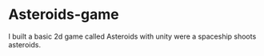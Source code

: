 # Asteroids-game
I built a basic 2d game called Asteroids with unity were a spaceship shoots asteroids.

